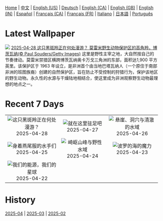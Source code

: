 [Home](../README.md) | [中文](zh-CN.md) | [English (US)](en-US.md) | [Deutsch](de-DE.md) | [English (CA)](en-CA.md) | [English (GB)](en-GB.md) | [English (IN)](en-IN.md) | [Español](es-ES.md) | [Français (CA)](fr-CA.md) | [Français (FR)](fr-FR.md) | [Italiano](it-IT.md) | [日本語](ja-JP.md) | [Português](pt-BR.md)

# Latest Wallpaper
![](https://www.bing.com/th?id=OHR.OrangeImpala_ZH-CN3417660107_UHD.jpg)
[2025-04-28 这只黑斑羚正在何处漫游？ 莫雷米野生动物保护区的高角羚，博茨瓦纳(© Paul Souders/Getty Images)](https://www.bing.com/th?id=OHR.OrangeImpala_ZH-CN3417660107_UHD.jpg)
这里是野性主宰之地，大自然按自己的节奏律动。莫雷米禁猎区横跨博茨瓦纳奥卡万戈三角洲的东部，面积达1,900 平方英里。该保护区于 1963 年设立，是非洲首个由当地巴塔瓦纳人（一个原住于南部非洲的班图族裔）创建的自然保护区，旨在防止不受控制的狩猎行为，保护该地区的野生动物。永久性的水源与干燥陆地相结合，使这里成为非洲观察野生动物最理想的地点之一。

# Recent 7 Days
|  |  |  |
|:---:|:---:|:---:|
| ![](https://www.bing.com/th?id=OHR.OrangeImpala_ZH-CN3417660107_400x240.jpg "这只黑斑羚正在何处漫游？") 2025-04-28 | ![](https://www.bing.com/th?id=OHR.RedwoodGrove_ZH-CN3339576686_400x240.jpg "就在这里驻足吧") 2025-04-27 | ![](https://www.bing.com/th?id=OHR.BrucePeninsula_ZH-CN3258296517_400x240.jpg "悬崖、洞穴与清澈的水域") 2025-04-26 |
| ![](https://www.bing.com/th?id=OHR.MagellanicPenguin_ZH-CN3177950090_400x240.jpg "身着燕尾服的水手们") 2025-04-25 | ![](https://www.bing.com/th?id=OHR.KenaiSpires_ZH-CN3045699778_400x240.jpg "崎岖山峰与野性水域") 2025-04-24 | ![](https://www.bing.com/th?id=OHR.BeachChairsSteinwarder_ZH-CN2947390092_400x240.jpg "波罗的海的魔力") 2025-04-23 |
| ![](https://www.bing.com/th?id=OHR.YellowstoneSpring_ZH-CN2643482467_400x240.jpg "我们的能源，我们的星球") 2025-04-22 |  |  |

# History
[2025-04](../archives/wallpaper/zh-CN/w_2025_04.md) | [2025-03](../archives/wallpaper/zh-CN/w_2025_03.md) | [2025-02](../archives/wallpaper/zh-CN/w_2025_02.md)
